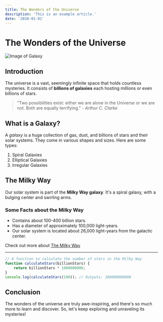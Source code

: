 ```yaml
---
title: The Wonders of the Universe
description: 'This is an example article.'
date: '2020-01-01'
---
```


# The Wonders of the Universe

![Image of Galaxy](https://www.example.com/galaxy.jpg 'Spiral Galaxy')

## Introduction

The universe is a vast, seemingly infinite space that holds countless mysteries. It consists of **billions of galaxies** each hosting millions or even billions of stars.

> "Two possibilities exist: either we are alone in the Universe or we are not. Both are equally terrifying." - _Arthur C. Clarke_

## What is a Galaxy?

A _galaxy_ is a huge collection of gas, dust, and billions of stars and their solar systems. They come in various shapes and sizes. Here are some types:

1. Spiral Galaxies
2. Elliptical Galaxies
3. Irregular Galaxies

## The Milky Way

Our solar system is part of the **Milky Way galaxy**. It's a spiral galaxy, with a bulging center and swirling arms.

### Some Facts about the Milky Way

-  Contains about 100-400 billion stars.
-  Has a diameter of approximately 100,000 light-years.
-  Our solar system is located about 26,000 light-years from the galactic center.

Check out more about [The Milky Way](https://www.example.com/milky-way)

---

```javascript
// A function to calculate the number of stars in the Milky Way
function calculateStars(billionStars) {
	return billionStars * 1000000000;
}
console.log(calculateStars(100)); // Outputs: 100000000000
```

## Conclusion

The wonders of the universe are truly awe-inspiring, and there's so much more to learn and discover. So, let's keep exploring and unraveling its mysteries!
